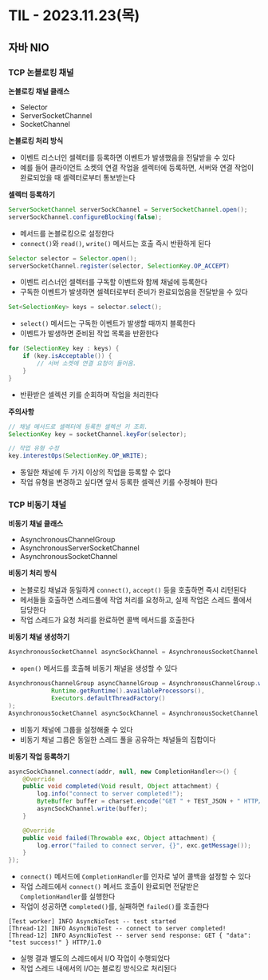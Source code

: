 # TIL - 2023.11.23(목)

## 자바 NIO

### TCP 논블로킹 채널
**논블로킹 채널 클래스**
- Selector
- ServerSocketChannel
- SocketChannel

**논블로킹 처리 방식**
- 이벤트 리스너인 셀렉터를 등록하면 이벤트가 발생했음을 전달받을 수 있다
- 예를 들어 클라이언트 소켓의 연결 작업을 셀렉터에 등록하면, 서버와 연결 작업이 완료되었을 때 셀렉터로부터 통보받는다

**셀렉터 등록하기**
```java
ServerSocketChannel serverSockChannel = ServerSocketChannel.open();
serverSockChannel.configureBlocking(false);
```
- 메서드를 논블로킹으로 설정한다
- `connect()`와 `read()`, `write()` 메서드는 호출 즉시 반환하게 된다

```java
Selector selector = Selector.open();
serverSocketChannel.register(selector, SelectionKey.OP_ACCEPT)
```
- 이벤트 리스너인 셀렉터를 구독할 이벤트와 함께 채널에 등록한다
- 구독한 이벤트가 발생하면 셀렉터로부터 준비가 완료되었음을 전달받을 수 있다

```java
Set<SelectionKey> keys = selector.select();
```
- `select()` 메서드는 구독한 이벤트가 발생할 때까지 블록한다
- 이벤트가 발생하면 준비된 작업 목록을 반환한다

```java
for (SelectionKey key : keys) {
    if (key.isAcceptable()) {
        // 서버 소켓에 연결 요청이 들어옴.
    }    
}
```
- 반환받은 셀렉션 키를 순회하며 작업을 처리한다

**주의사항**
```java
// 채널 메서드로 셀렉터에 등록한 셀렉션 키 조회.
SelectionKey key = socketChannel.keyFor(selector);

// 작업 유형 수정
key.interestOps(SelectionKey.OP_WRITE);
```
- 동일한 채널에 두 가지 이상의 작업을 등록할 수 없다
- 작업 유형을 변경하고 싶다면 앞서 등록한 셀렉션 키를 수정해야 한다

### TCP 비동기 채널
**비동기 채널 클래스**
- AsynchronousChannelGroup
- AsynchronousServerSocketChannel
- AsynchronousSocketChannel

**비동기 처리 방식**
- 논블로킹 채널과 동일하게 `connect()`, `accept()` 등을 호출하면 즉시 리턴된다
- 메서들들 호출하면 스레드풀에 작업 처리를 요청하고, 실제 작업은 스레드 풀에서 담당한다
- 작업 스레드가 요청 처리를 완료하면 콜백 메서드를 호출한다

**비동기 채널 생성하기**
```java
AsynchronousSocketChannel asyncSockChannel = AsynchronousSocketChannel.open();
```
- `open()` 메서드를 호출해 비동기 채널을 생성할 수 있다

```java
AsynchronousChannelGroup asyncChannelGroup = AsynchronousChannelGroup.withFixedThreadPool(
            Runtime.getRuntime().availableProcessors(),
            Executors.defaultThreadFactory()
);
AsynchronousSocketChannel asyncSockChannel = AsynchronousSocketChannel.open(asyncChannelGroup);
```
- 비동기 채널에 그룹을 설정해줄 수 있다
- 비동기 채널 그룹은 동일한 스레드 풀을 공유하는 채널들의 집합이다

**비동기 작업 등록하기**
```java
asyncSockChannel.connect(addr, null, new CompletionHandler<>() {
    @Override
    public void completed(Void result, Object attachment) {
        log.info("connect to server completed!");
        ByteBuffer buffer = charset.encode("GET " + TEST_JSON + " HTTP/1.0\r\n\r\n");
        asyncSockChannel.write(buffer);
    }

    @Override
    public void failed(Throwable exc, Object attachment) {
        log.error("failed to connect server, {}", exc.getMessage());
    }
});
```
- `connect()` 메서드에 `CompletionHandler`를 인자로 넣어 콜백을 설정할 수 있다
- 작업 스레드에서 `connect()` 메서드 호출이 완료되면 전달받은 `CompletionHandler`를 실행한다
- 작업이 성공하면 `completed()`를, 실패하면 `failed()`를 호출한다

```
[Test worker] INFO AsyncNioTest -- test started
[Thread-12] INFO AsyncNioTest -- connect to server completed!
[Thread-12] INFO AsyncNioTest -- server send response: GET { "data": "test success!" } HTTP/1.0
```
- 실행 결과 별도의 스레드에서 I/O 작업이 수행되었다
- 작업 스레드 내에서의 I/O는 블로킹 방식으로 처리된다